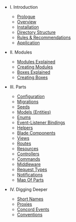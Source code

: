 - I. Introduction
    - [Prologue](prologue.md)
    - [Overview](overview.md)
    - [Installation](installation.md)
    - [Directory Structure](directory-structure.md)
    - [Rules & Recommendations](rules.md)
    - [Application](application.md)

- II. Modules
    - [Modules Explained](modules.md)
    - [Creating Modules](creating-modules.md)
    - [Boxes Explained](boxes.md)
    - [Creating Boxes](creating-boxes.md)

- III. Parts
    - [Configuration](configuration.md)
    - [Migrations](migrations.md)
    - [Seeds](seeds.md)
    - [Models (Entities)](models.md)
    - [Enums](enums.md)
    - [Event-Listener Bindings](event-listener-bindings.md)
    - [Helpers](helpers.md)
    - [Blade Components](blade-components.md)
    - [Views](views.md)
    - [Routes](routes.md)
    - [Resources](resources.md)
    - [Controllers](controllers.md)
    - [Commands](commands.md)
    - [Middleware](middleware.md)
    - [Request Types](request-types.md)
    - [Notifications](notifications.md)
    - [Map Of Parts](map.md)

- IV. Digging Deeper
    - [Short Names](short-names.md)
    - [Proxies](proxies.md)
    - [Concord Events](concord-events.md)
    - [Conventions](conventions.md)
